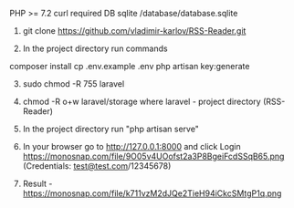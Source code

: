 PHP >= 7.2
curl required
DB sqlite /database/database.sqlite

1) git clone https://github.com/vladimir-karlov/RSS-Reader.git

2) In the project directory run commands

composer install
cp .env.example .env
php artisan key:generate

3) sudo chmod -R 755 laravel

4) chmod -R o+w laravel/storage
where laravel - project directory (RSS-Reader)

5) In the project directory run "php artisan serve"

6) In your browser go to http://127.0.0.1:8000 and click Login https://monosnap.com/file/9O05v4UOofst2a3P8BgeiFcdSSqB65.png (Credentials: test@test.com/12345678)

7) Result - https://monosnap.com/file/k711vzM2dJQe2TieH94iCkcSMtgP1q.png

